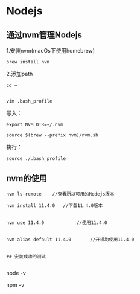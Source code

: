 # Nodejs

## 通过nvm管理Nodejs


1.安装nvm(macOs下使用homebrew)

```
brew install nvm
```

2.添加path

```
cd ~


vim .bash_profile

```

写入：

```
export NVM_DIR=~/.nvm

source $(brew --prefix nvm)/nvm.sh

```

执行：

```
source ./.bash_profile
```

## nvm的使用


```
nvm ls-remote    //查看所以可用的Nodejs版本

nvm install 11.4.0   //下载11.4.0版本


nvm use 11.4.0            //使用11.4.0


nvm alias default 11.4.0       //开机均使用11.4.0


## 安装成功的测试


```
node -v


npm -v



```

```

